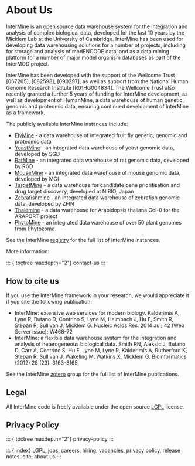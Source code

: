 About Us
========

InterMine is an open source data warehouse system for the integration
and analysis of complex biological data, developed for the last 10 years
by the Micklem Lab at the University of Cambridge. InterMine has been
used for developing data warehousing solutions for a number of projects,
including for storage and analysis of modENCODE data, and as a data
mining platform for a number of major model organism databases as part
of the InterMOD project.

InterMine has been developed with the support of the Wellcome Trust
\[067205\], \[082598\], \[090297\], as well as support from the National
Human Genome Research Institute \[R01HG004834\]. The Wellcome Trust also
recently granted a further 5 years of funding for InterMine development,
as well as development of HumanMine, a data warehouse of human genetic,
genomic and proteomic data, ensuring continued development of InterMine
as a framework.

The publicly available InterMine instances include:

-   [FlyMine](http://www.flymine.org) - a data warehouse of integrated
    fruit fly genetic, genomic and proteomic data
-   [YeastMine](http://yeastmine.yeastgenome.org) - an integrated data
    warehouse of yeast genomic data, developed by SGD
-   [RatMine](http://ratmine.mcw.edu/ratmine) - an integrated data
    warehouse of rat genomic data, developed by RGD
-   [MouseMine](http://www.mousemine.org) - an integrated data warehouse
    of mouse genomic data, developed by MGI
-   [TargetMine](https://targetmine.mizuguchilab.org/targetmine) - a
    data warehouse for candidate gene prioritisation and drug target
    discovery, developed at NIBIO, Japan
-   [Zebrafishmine](http://www.Zebrafishmine.org) - an integrated data
    warehouse of zebrafish genomic data, developed by ZFIN
-   [Thalemine](https://bar.utoronto.ca/thalemine) - a data warehouse
    for Arabidopsis thaliana Col-0 for the ARAPORT project
-   [PhytoMine](https://phytozome.jgi.doe.gov/phytomine) - an integrated
    data warehouse of over 50 plant genomes from Phytozome.

See the InterMine [registry](http://registry.intermine.org) for the full
list of InterMine instances.

More information:

::: {.toctree maxdepth="2"}
contact-us
:::

How to cite us
--------------

If you use the InterMine framework in your research, we would appreciate
it if you cite the following publication:

-   InterMine: extensive web services for modern biology. Kalderimis A,
    Lyne R, Butano D, Contrino S, Lyne M, Heimbach J, Hu F, Smith R,
    Stěpán R, Sullivan J, Micklem G. Nucleic Acids Res. 2014 Jul; 42
    (Web Server issue): W468-72
-   InterMine: a flexible data warehouse system for the integration and
    analysis of heterogeneous biological data. Smith RN, Aleksic J,
    Butano D, Carr A, Contrino S, Hu F, Lyne M, Lyne R, Kalderimis A,
    Rutherford K, Stepan R, Sullivan J, Wakeling M, Watkins X,
    Micklem G. Bioinformatics (2012) 28 (23): 3163-3165.

See the InterMine
[zotero](https://www.zotero.org/groups/2117194/intermine/) group for the
full list of InterMine publications.

Legal
-----

All InterMine code is freely available under the open source
[LGPL](http://www.gnu.org/licenses/lgpl.html) license.

Privacy Policy
--------------

::: {.toctree maxdepth="2"}
privacy-policy
:::

::: {.index}
LGPL, jobs, careers, hiring, vacancies, privacy policy, release notes,
cite, about us
:::
